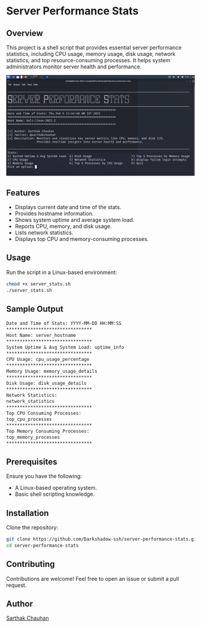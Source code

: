 # Server Performance Stats

## Overview
This project is a shell script that provides essential server performance statistics, including CPU usage, memory usage, disk usage, network statistics, and top resource-consuming processes. It helps system administrators monitor server health and performance.

![screenshot](Screenshots/image.png)

## Features
- Displays current date and time of the stats.
- Provides hostname information.
- Shows system uptime and average system load.
- Reports CPU, memory, and disk usage.
- Lists network statistics.
- Displays top CPU and memory-consuming processes.

## Usage
Run the script in a Linux-based environment:

```sh
chmod +x server_stats.sh
./server_stats.sh
```

## Sample Output
```
Date and Time of Stats: YYYY-MM-DD HH:MM:SS
********************************
Host Name: server_hostname
********************************
System Uptime & Avg System Load: uptime_info
********************************
CPU Usage: cpu_usage_percentage
********************************
Memory Usage: memory_usage_details
********************************
Disk Usage: disk_usage_details
********************************
Network Statistics:
network_statistics
********************************
Top CPU Consuming Processes:
top_cpu_processes
********************************
Top Memory Consuming Processes:
top_memory_processes
********************************
```

## Prerequisites
Ensure you have the following:
- A Linux-based operating system.
- Basic shell scripting knowledge.

## Installation
Clone the repository:
```sh
git clone https://github.com/Darkshadow-ssh/server-performance-stats.git
cd server-performance-stats
```

## Contributing
Contributions are welcome! Feel free to open an issue or submit a pull request.

## Author
[Sarthak Chauhan](https://github.com/Darkshadow-ssh)

